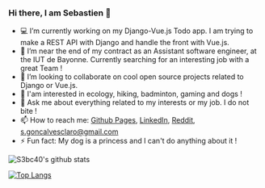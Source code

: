 ### Hi there, I am Sebastien 👋

- :computer: I’m currently working on my Django-Vue.js Todo app. I am trying to make a REST API with Django and handle the front with Vue.js.
- :loudspeaker: I’m near the end of my contract as an Assistant software engineer, at the IUT de Bayonne. Currently searching for an interesting job with a great Team !
- :busts_in_silhouette: I’m looking to collaborate on cool open source projects related to Django or Vue.js.
- :stars: I'am interested in ecology, hiking, badminton, gaming and dogs !
- 💬 Ask me about everything related to my interests or my job. I do not bite !
- 📫 How to reach me: [Github Pages](https://s3bc40.github.io/), [LinkedIn](https://www.linkedin.com/in/sgoncalvesclaro-bioinfo/), [Reddit](https://www.reddit.com/user/s3bc40), [s.goncalvesclaro@gmail.com](mailto:s.goncalvesclaro@gmail.com)
- ⚡ Fun fact: My dog is a princess and I can't do anything about it !  

![S3bc40's github stats](https://github-readme-stats.vercel.app/api?username=s3bc40&show_icons=true&theme=synthwave)

[![Top Langs](https://github-readme-stats.vercel.app/api/top-langs/?username=s3bc40&hide=jupyter,html&langs_count=5)](https://github.com/anuraghazra/github-readme-stats)
